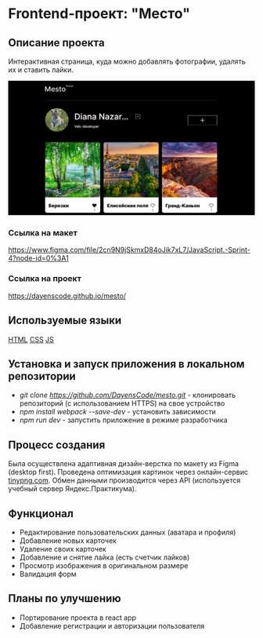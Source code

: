 # Frontend-проект: "Место"

## Описание проекта

Интерактивная страница, куда можно добавлять фотографии, удалять их и ставить лайки.

![image](https://github.com/DayensCode/mesto/blob/main/screen-for-readme.png)

### Ссылка на макет

https://www.figma.com/file/2cn9N9jSkmxD84oJik7xL7/JavaScript.-Sprint-4?node-id=0%3A1

### Ссылка на проект

https://dayenscode.github.io/mesto/

## Используемые языки

[HTML](https://ru.wikipedia.org/wiki/HTML)
[CSS](https://ru.wikipedia.org/wiki/CSS)
[JS](https://ru.wikipedia.org/wiki/JavaScript)

## Установка и запуск приложения в локальном репозитории

- _git clone https://github.com/DayensCode/mesto.git_ - клонировать репозиторий (с использованием HTTPS) на свое устройство
- _npm install webpack --save-dev_ - установить зависимости
- _npm run dev_ - запустить приложение в режиме разработчика

## Процесс создания

Была осуществлена адаптивная дизайн-верстка по макету из Figma (desktop first). Проведена оптимизация картинок через онлайн-сервис [tinypng.com](https://tinypng.com/). Обмен данными производится через API (используется учебный сервер Яндекс.Практикума).

## Функционал

- Редактирование пользовательских данных (аватара и профиля)
- Добавление новых карточек
- Удаление своих карточек
- Добавление и снятие лайка (есть счетчик лайков)
- Просмотр изображения в оригинальном размере
- Валидация форм

## Планы по улучшению

- Портирование проекта в react app
- Добавление регистрации и авторизации пользователя
